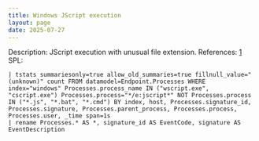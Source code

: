 ```yaml
---
title: Windows JScript execution
layout: page
date: 2025-07-27
---
```


Description: JScript execution with unusual file extension.
References: [1](https://redcanary.com/blog/threat-intelligence/intelligence-insights-may-2025/)
SPL:

```spl
| tstats summariesonly=true allow_old_summaries=true fillnull_value="(unknown)" count FROM datamodel=Endpoint.Processes WHERE index="windows" Processes.process_name IN ("wscript.exe", "cscript.exe") Processes.process="*/e:jscript*" NOT Processes.process IN ("*.js", "*.bat", "*.cmd") BY index, host, Processes.signature_id, Processes.signature, Processes.parent_process, Processes.process, Processes.user, _time span=1s
| rename Processes.* AS *, signature_id AS EventCode, signature AS EventDescription
```
